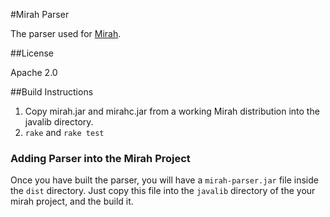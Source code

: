 #Mirah Parser

The parser used for [Mirah](https://github.com/mirah/mirah).  

##License 

Apache 2.0

##Build Instructions

1. Copy mirah.jar and mirahc.jar from a working Mirah distribution into the javalib directory.
2. `rake` and `rake test`

### Adding Parser into the Mirah Project

Once you have built the parser, you will have a `mirah-parser.jar` file inside the `dist` directory.  Just copy this file into the `javalib` directory of the your mirah project, and the build it.